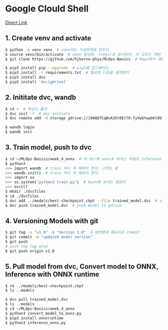 # Google Clould Shell

[Direct Link](https://shell.cloud.google.com)

## 1. Create venv and activate

```bash
$ python -m venv venv  # venv라는 가상환경을 만든다
$ source venv/bin/activate  # venv 활성화. (venv)로 표시된다. 이 코드는 매번 다시 실행해야 한다
$ git clone https://github.com/hjkornn-phys/MLOps-Basics  # Repo에서 내용 가져오기

$ pip3 install pip --upgrade  # pip3를 업그레이드
$ pip3 install -r requirements.txt  # 필요한 lib을 설치한다
$ pip3 install dvc
$ pip3 install 'dvc[gdrive]'
```

## 2.  Inititate dvc, wandb



```bash
$ cd ~  # 최상단 폴더
$ dvc init -f  # dvc initiate
$ dvc remote add -d storage gdrive://198ADfCqBvA3St0Et7O-fyVwGYwpbKt8U  # 기본 저장소를 정비메모처리/MLOps 로 한다

$ wandb login
$ wandb init
```

## 3. Train model,  push to dvc



```bash
$ cd ~/MLOps-Basics/week_4_onnx  # 이 dir에 onnx로 바꾸는 파일과 inference 모두 존재한다
$ python3
>>> import wandb  # train 마다 꼭 해줘야 한다. 고치는 중
>>> wandb.init()  # train 마다 꼭 해줘야 한다.
>>> import os  
>>> os.system("python3 train.py")  # bash에 보내는 명령어
>>> exit()
$ mkdir ./dvcfiles
$ cd ./dvcfiles
$ dvc add ../models/best-checkpoint.ckpt --file trained_model.dvc  # stage model as trained_model.dvc
$ dvc push trained_model.dvc  # push model to gdrive
```

## 4. Versioning Models with git

```bash
$ git tag -a "v1.0" -m "Version 1.0"  # 버전명과 메시지로 commit
$ git commit -m "updated model version"
$ git push
# push the tag also
$ git push origin v1.0
```

## 5. Pull model from dvc, Convert model to ONNX, Inference with ONNX runtime

```bash
$ rm ../models/best-checkpoint.ckpt
$ ls ..models

$ dvc pull trained_model.dvc
$ ls ..models
$ cd ~/MLOps-Basics/week_4_onnx
$ python3 convert_model_to_onnx.py
$ pip3 install onnxruntime
$ python3 inference_onnx.py
```

